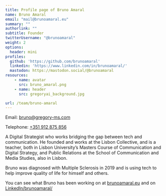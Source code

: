 ```yaml
---
title: Profile page of Bruno Amaral
name: Bruno Amaral
email: "mail@brunoamaral.eu"
summary: "" 
authorlink: ""
subtitle: Founder 
twitterUsername: "@brunoamaral"
weight: 2
options:
  header: mini
profiles:
  github: 'https://github.com/brunoamaral'
  linkedin: 'https://www.linkedin.com/in/brunoamaral/'
  mastodon: https://mastodon.social/@brunoamaral
resources:
    - name: avatar
      src: bruno_amaral.png
    - name: header
      src: gregoryai_background.jpg

url: /team/bruno-amaral
---
```


Email: <bruno@gregory-ms.com>

Telephone: <a href="tel:+351912875856">+351 912 875 856</a>

A Digital Strategist who works bridging the gap between tech and communication. He founded and works at the Lisbon Collective, and is a teacher, both in Lisbon University’s Masters Course of Communication and Digital Strategy, and Public Relations at the School of Communication and Media Studies, also in Lisbon.

Bruno was diagnosed with Multiple Sclerosis in 2019 and is using tech to help improve quality of life for himself and others.

You can see what Bruno has been working on at [brunoamaral.eu](https://brunoamaral.eu/) and on [LinkedIn/brunoamaral/](https://www.linkedin.com/in/brunoamaral/)